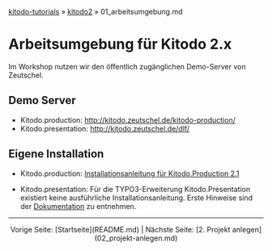 [kitodo-tutorials](../README.md) » [kitodo2](README.md) » 01_arbeitsumgebung.md

# Arbeitsumgebung für Kitodo 2.x

Im Workshop nutzen wir den öffentlich zugänglichen Demo-Server von Zeutschel.

## Demo Server

* Kitodo.production: http://kitodo.zeutschel.de/kitodo-production/
* Kitodo.presentation: http://kitodo.zeutschel.de/dlf/

## Eigene Installation

* Kitodo.production: [Installationsanleitung für Kitodo.Production 2.1](https://github.com/kitodo/kitodo-production/wiki/Installationsanleitung-f%C3%BCr-Kitodo.Production-2.1)


* Kitodo.presentation: Für die TYPO3-Erweiterung Kitodo.Presentation existiert keine ausführliche Installationsanleitung. Erste Hinweise sind der [Dokumentation](https://github.com/kitodo/kitodo-presentation/blob/master/Documentation/Introduction/Index.rst) zu entnehmen.


------

<p align="center">Vorige Seite: [Startseite](README.md) | Nächste Seite: [2. Projekt anlegen](02_projekt-anlegen.md)</p>